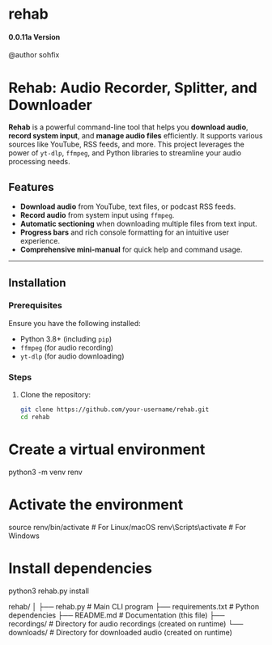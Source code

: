 # rehab
#### 0.0.11a Version

@author sohfix

# Rehab: Audio Recorder, Splitter, and Downloader

**Rehab** is a powerful command-line tool that helps you **download audio**, **record system input**, and **manage audio files** efficiently. It supports various sources like YouTube, RSS feeds, and more. This project leverages the power of `yt-dlp`, `ffmpeg`, and Python libraries to streamline your audio processing needs.

## Features

- **Download audio** from YouTube, text files, or podcast RSS feeds.
- **Record audio** from system input using `ffmpeg`.
- **Automatic sectioning** when downloading multiple files from text input.
- **Progress bars** and rich console formatting for an intuitive user experience.
- **Comprehensive mini-manual** for quick help and command usage.

---

## Installation

### Prerequisites
Ensure you have the following installed:
- Python 3.8+ (including `pip`)
- `ffmpeg` (for audio recording)
- `yt-dlp` (for audio downloading)

### Steps
1. Clone the repository:
   ```bash
   git clone https://github.com/your-username/rehab.git
   cd rehab

# Create a virtual environment
python3 -m venv renv

# Activate the environment
source renv/bin/activate  # For Linux/macOS
renv\Scripts\activate     # For Windows

# Install dependencies
python3 rehab.py install

rehab/
│
├── rehab.py          # Main CLI program
├── requirements.txt  # Python dependencies
├── README.md         # Documentation (this file)
├── recordings/       # Directory for audio recordings (created on runtime)
└── downloads/        # Directory for downloaded audio (created on runtime)
